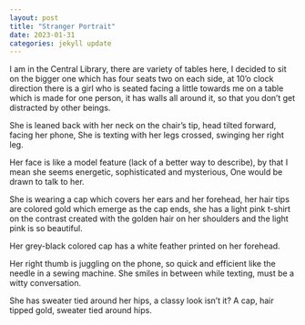 ```yaml
---
layout: post
title: "Stranger Portrait"
date: 2023-01-31
categories: jekyll update
---
```

I am in the Central Library, there are variety of tables here, I decided to sit on the bigger one which has four seats two on each side, at 10’o clock direction there is a girl who is seated facing a little towards me on a table which is made for one person, it has walls all around it, so that you don’t get distracted by other beings.

She is leaned back with her neck on the chair’s tip, head tilted forward, facing her phone, She is texting with her legs crossed, swinging her right leg.

Her face is like a model feature (lack of a better way to describe), by that I mean she seems energetic, sophisticated and mysterious, One would be drawn to talk to her.

She is wearing a cap which covers her ears and her forehead, her hair tips are colored gold which emerge as the cap ends, she has a light pink t-shirt on the contrast created with the golden hair on her shoulders and the light pink is so beautiful. 

Her grey-black colored cap has a white feather printed on her forehead.

Her right thumb is juggling on the phone, so quick and efficient like the needle in a sewing machine.  She smiles in between while texting, must be a witty conversation.

She has sweater tied around her hips, a classy look isn’t it?  A cap, hair tipped gold, sweater tied around hips.